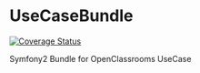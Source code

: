 UseCaseBundle
=============
[![Coverage Status](https://coveralls.io/repos/OpenClassrooms/UseCaseBundle/badge.png)](https://coveralls.io/r/OpenClassrooms/UseCaseBundle)

Symfony2 Bundle for OpenClassrooms UseCase
